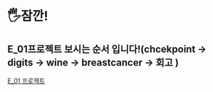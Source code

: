 # 🖐잠깐! 
## E_01프로젝트 보시는 순서 입니다!(chcekpoint -> digits -> wine -> breastcancer -> 회고 )
[E_01 프로젝트](https://github.com/juniffel/project/tree/main/E_01)